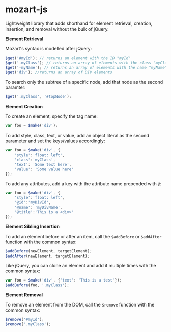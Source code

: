 # mozart-js
Lightweight library that adds shorthand for element retrieval, creation, insertion, and removal without the bulk of jQuery.

**Element Retrieval**

Mozart's syntax is modelled after jQuery:

```javascript
$get('#myId'); // returns an element with the ID "myId"
$get('.myClass'); // returns an array of elements with the class "myClass"
$get('-myName'); // returns an array of elements with the name "myName"
$get('div'); //returns an array of DIV elements
```

To search only the subtree of a specific node, add that node as the second paramter:
```javascript
$get('.myClass', '#topNode');
```
**Element Creation**

To create an element, specify the tag name:

```javascript
var foo = $make('div');
```

To add style, class, text, or value, add an object literal as the second parameter and set the keys/values accordingly:<br>

```javascript
var foo = $make('div', {
    'style':'float: left',
    'class':'myClass',
    'text': 'Some text here',
    'value': 'Some value here'
});
```

To add any attributes, add a key with the attribute name prepended with `@`:

```javascript
var foo = $make('div', {  
    'style':'float: left',
    '@id':'myDivId',  
    '@name': 'myDivName',  
    '@title':'This is a <div>'	
});
```

**Element Sibling Insertion**

To add an element before or after an item, call the `$addBefore` or `$addAfter` function with the common syntax:
```javascript
$addBefore(newElement, targetElement);
$addAfter(newElement, targetElement);
```
Like jQuery, you can clone an element and add it multiple times with the common syntax:
```javascript
var foo = $make('div', {'text': 'This is a test'});
$addBefore(foo, '.myClass');
```
**Element Removal**

To remove an element from the DOM, call the `$remove` function with the common syntax:
```javascript
$remove('#myId');
$remove('.myClass');
```
